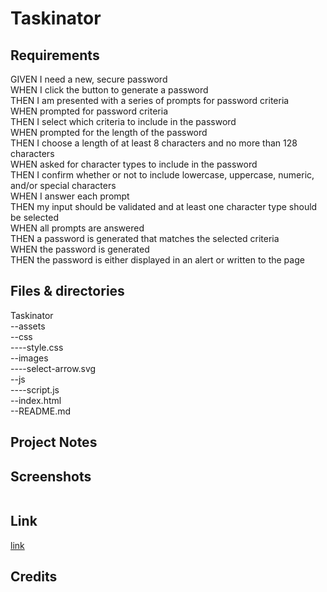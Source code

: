 # Taskinator

## Requirements

GIVEN I need a new, secure password<br />
WHEN I click the button to generate a password<br />
THEN I am presented with a series of prompts for password criteria<br />
WHEN prompted for password criteria<br />
THEN I select which criteria to include in the password<br />
WHEN prompted for the length of the password<br />
THEN I choose a length of at least 8 characters and no more than 128 characters<br />
WHEN asked for character types to include in the password<br />
THEN I confirm whether or not to include lowercase, uppercase, numeric, and/or special characters<br />
WHEN I answer each prompt<br />
THEN my input should be validated and at least one character type should be selected<br />
WHEN all prompts are answered<br />
THEN a password is generated that matches the selected criteria<br />
WHEN the password is generated<br />
THEN the password is either displayed in an alert or written to the page<br />

## Files & directories

Taskinator<br />
--assets <br />
--css <br />
----style.css <br />
--images <br />
----select-arrow.svg <br />
--js<br />
----script.js<br />
--index.html <br />
--README.md<br />
## Project Notes

## Screenshots

<img src="">


## Link

[link]()

## Credits
